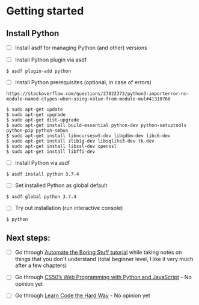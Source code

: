 # Getting started

## Install Python
- [ ] Install asdf for managing Python (and other) versions

- [ ] Install Python plugin via asdf
```
$ asdf plugin-add python
```

- [ ] Install Python prerequisites (optional, in case of errors)
```
https://stackoverflow.com/questions/27022373/python3-importerror-no-module-named-ctypes-when-using-value-from-module-mul#41310760

$ sudo apt-get update
$ sudo apt-get upgrade
$ sudo apt-get dist-upgrade
$ sudo apt-get install build-essential python-dev python-setuptools python-pip python-smbus
$ sudo apt-get install libncursesw5-dev libgdbm-dev libc6-dev
$ sudo apt-get install zlib1g-dev libsqlite3-dev tk-dev
$ sudo apt-get install libssl-dev openssl
$ sudo apt-get install libffi-dev
```

- [ ] Install Python via asdf
```
$ asdf install python 3.7.4
```

- [ ] Set installed Python as global default
```
$ asdf global python 3.7.4
```

- [ ] Try out installation (run interactive console)
```
$ python
```

## Next steps:
- [ ] Go through [Automate the Boring Stuff tutorial](https://automatetheboringstuff.com) while taking notes on things that you don't understand (total beginner level, I like it very much after a few chapters)
- [ ] Go through [CS50’s Web Programming with Python and JavaScript](https://cs50.harvard.edu/web/2019/spring/lectures/) - No opinion yet
- [ ] Go through [Learn Code the Hard Way](https://learncodethehardway.org/python/) - No opinion yet

